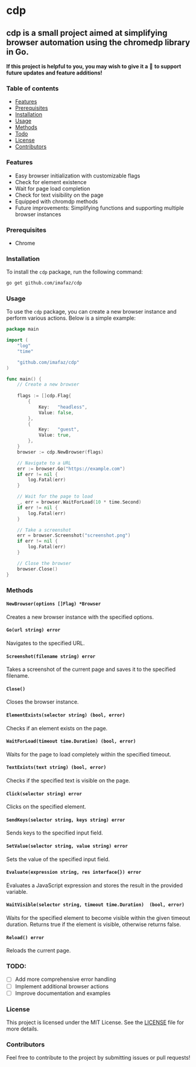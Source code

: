 # cdp
## cdp is a small project aimed at simplifying browser automation using the chromedp library in Go.

**If this project is helpful to you, you may wish to give it a** :star2: **to support future updates and feature additions!**

### Table of contents
- [Features](#features)
- [Prerequisites](#prerequisites)
- [Installation](#installation)
- [Usage](#usage)
- [Methods](#methods)
- [Todo](#todo)
- [License](#license)
- [Contributors](#contributors)

### Features
- Easy browser initialization with customizable flags
- Check for element existence
- Wait for page load completion
- Check for text visibility on the page
- Equipped with chromdp methods
- Future improvements: Simplifying functions and supporting multiple browser instances

### Prerequisites
- Chrome

### Installation
To install the `cdp` package, run the following command:

```bash
go get github.com/imafaz/cdp
```

### Usage
To use the `cdp` package, you can create a new browser instance and perform various actions. Below is a simple example:

```go
package main

import (
	"log"
	"time"

	"github.com/imafaz/cdp"
)

func main() {
	// Create a new browser 
    
    flags := []cdp.Flag{
		{
			Key:   "headless",
			Value: false,
		},
		{
			Key:   "guest",
			Value: true,
		},
	}
	browser := cdp.NewBrowser(flags)

	// Navigate to a URL
	err := browser.Go("https://example.com")
	if err != nil {
		log.Fatal(err)
	}

	// Wait for the page to load
	_, err = browser.WaitForLoad(10 * time.Second)
	if err != nil {
		log.Fatal(err)
	}

	// Take a screenshot
	err = browser.Screenshot("screenshot.png")
	if err != nil {
		log.Fatal(err)
	}

	// Close the browser
	browser.Close()
}
```

### Methods
#### `NewBrowser(options []Flag) *Browser`
Creates a new browser instance with the specified options.

#### `Go(url string) error`
Navigates to the specified URL.

#### `Screenshot(filename string) error`
Takes a screenshot of the current page and saves it to the specified filename.

#### `Close()`
Closes the browser instance.

#### `ElementExists(selector string) (bool, error)`
Checks if an element exists on the page.

#### `WaitForLoad(timeout time.Duration) (bool, error)`
Waits for the page to load completely within the specified timeout.

#### `TextExists(text string) (bool, error)`
Checks if the specified text is visible on the page.

#### `Click(selector string) error`
Clicks on the specified element.

#### `SendKeys(selector string, keys string) error`
Sends keys to the specified input field.

#### `SetValue(selector string, value string) error`
Sets the value of the specified input field.

#### `Evaluate(expression string, res interface{}) error`
Evaluates a JavaScript expression and stores the result in the provided variable.

#### `WaitVisible(selector string, timeout time.Duration)  (bool, error)`
Waits for the specified element to become visible within the given timeout duration. Returns true if the element is visible, otherwise returns false.

#### `Reload() error`
Reloads the current page.

### TODO:
- [ ] Add more comprehensive error handling
- [ ] Implement additional browser actions
- [ ] Improve documentation and examples

### License
This project is licensed under the MIT License. See the [LICENSE](LICENSE) file for more details.

### Contributors
Feel free to contribute to the project by submitting issues or pull requests!